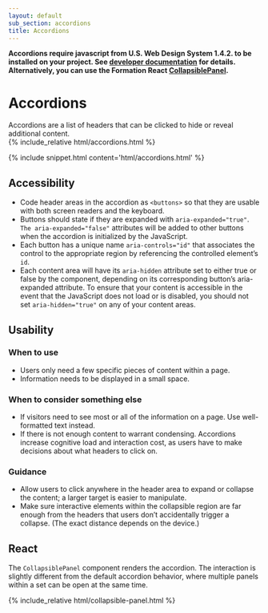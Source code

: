```yaml
---
layout: default
sub_section: accordions
title: Accordions
---
```


<div class="vads-u-background-color--gold vads-u-padding--2 vads-u-display--inline-block vads-u-width--auto vads-u-margin-bottom--5">
  <p class="vads-u-margin--0  vads-u-measure--5"><strong>Accordions require javascript from U.S. Web Design System 1.4.2. to be installed on your project. See <a href="{{ site.baseurl }}/documentation/developers.html">developer documentation</a> for details. Alternatively, you can use the Formation React <a href="https://department-of-veterans-affairs.github.io/veteran-facing-services-tools/platform/collapsiblepanel/">CollapsiblePanel</a>.</strong></p>
</div>

# Accordions

<div class="va-introtext" markdown="1">
Accordions are a list of headers that can be clicked to hide or reveal additional content.
</div>

<div class="site-c-showcase">
{% include_relative html/accordions.html %}
</div>

{% include snippet.html content='html/accordions.html' %}


## Accessibility

* Code header areas in the accordion as `<buttons>` so that they are usable with both screen readers and the keyboard.
* Buttons should state if they are expanded with `aria-expanded="true"`. `The aria-expanded="false"` attributes will be added to other buttons when the accordion is initialized by the JavaScript.
* Each button has a unique name `aria-controls="id"` that associates the control to the appropriate region by referencing the controlled element’s `id`.
* Each content area will have its `aria-hidden` attribute set to either true or false by the component, depending on its corresponding button’s aria-expanded attribute. To ensure that your content is accessible in the event that the JavaScript does not load or is disabled, you should not set `aria-hidden="true"` on any of your content areas.

## Usability

### When to use

* Users only need a few specific pieces of content within a page.
* Information needs to be displayed in a small space.

### When to consider something else

* If visitors need to see most or all of the information on a page. Use well-formatted text instead.
* If there is not enough content to warrant condensing. Accordions increase cognitive load and interaction cost, as users have to make decisions about what headers to click on.

### Guidance

* Allow users to click anywhere in the header area to expand or collapse the content; a larger target is easier to manipulate.
* Make sure interactive elements within the collapsible region are far enough from the headers that users don’t accidentally trigger a collapse. (The exact distance depends on the device.)

## React

The `CollapsiblePanel` component renders the accordion. The interaction is slightly different from the default accordion behavior, where multiple panels within a set can be open at the same time.

<div class="site-c-showcase">
{% include_relative html/collapsible-panel.html %}
</div>
